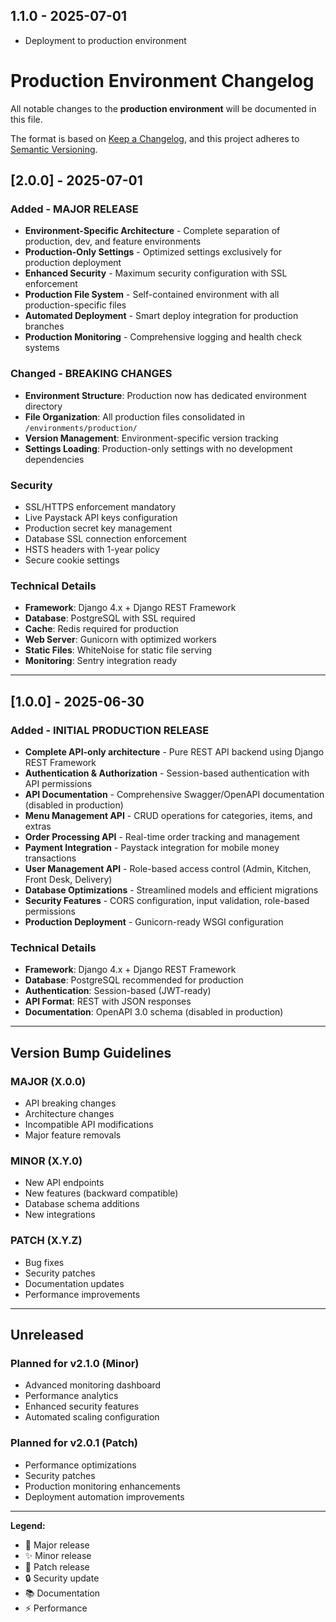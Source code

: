 ## 1.1.0 - 2025-07-01

- Deployment to production environment

# Production Environment Changelog

All notable changes to the **production environment** will be documented in this file.

The format is based on [Keep a Changelog](https://keepachangelog.com/en/1.0.0/),
and this project adheres to [Semantic Versioning](https://semver.org/spec/v2.0.0.html).

## [2.0.0] - 2025-07-01

### Added - MAJOR RELEASE
- **Environment-Specific Architecture** - Complete separation of production, dev, and feature environments
- **Production-Only Settings** - Optimized settings exclusively for production deployment
- **Enhanced Security** - Maximum security configuration with SSL enforcement
- **Production File System** - Self-contained environment with all production-specific files
- **Automated Deployment** - Smart deploy integration for production branches
- **Production Monitoring** - Comprehensive logging and health check systems

### Changed - BREAKING CHANGES
- **Environment Structure**: Production now has dedicated environment directory
- **File Organization**: All production files consolidated in `/environments/production/`
- **Version Management**: Environment-specific version tracking
- **Settings Loading**: Production-only settings with no development dependencies

### Security
- SSL/HTTPS enforcement mandatory
- Live Paystack API keys configuration
- Production secret key management
- Database SSL connection enforcement
- HSTS headers with 1-year policy
- Secure cookie settings

### Technical Details
- **Framework**: Django 4.x + Django REST Framework
- **Database**: PostgreSQL with SSL required
- **Cache**: Redis required for production
- **Web Server**: Gunicorn with optimized workers
- **Static Files**: WhiteNoise for static file serving
- **Monitoring**: Sentry integration ready

---

## [1.0.0] - 2025-06-30

### Added - INITIAL PRODUCTION RELEASE
- **Complete API-only architecture** - Pure REST API backend using Django REST Framework
- **Authentication & Authorization** - Session-based authentication with API permissions
- **API Documentation** - Comprehensive Swagger/OpenAPI documentation (disabled in production)
- **Menu Management API** - CRUD operations for categories, items, and extras
- **Order Processing API** - Real-time order tracking and management
- **Payment Integration** - Paystack integration for mobile money transactions
- **User Management API** - Role-based access control (Admin, Kitchen, Front Desk, Delivery)
- **Database Optimizations** - Streamlined models and efficient migrations
- **Security Features** - CORS configuration, input validation, role-based permissions
- **Production Deployment** - Gunicorn-ready WSGI configuration

### Technical Details
- **Framework**: Django 4.x + Django REST Framework
- **Database**: PostgreSQL recommended for production
- **Authentication**: Session-based (JWT-ready)
- **API Format**: REST with JSON responses
- **Documentation**: OpenAPI 3.0 schema (disabled in production)

---

## Version Bump Guidelines

### MAJOR (X.0.0)
- API breaking changes
- Architecture changes
- Incompatible API modifications
- Major feature removals

### MINOR (X.Y.0)
- New API endpoints
- New features (backward compatible)
- Database schema additions
- New integrations

### PATCH (X.Y.Z)
- Bug fixes
- Security patches
- Documentation updates
- Performance improvements

---

## Unreleased

### Planned for v2.1.0 (Minor)
- Advanced monitoring dashboard
- Performance analytics
- Enhanced security features
- Automated scaling configuration

### Planned for v2.0.1 (Patch)
- Performance optimizations
- Security patches
- Production monitoring enhancements
- Deployment automation improvements

---

**Legend:**
- 🚀 Major release
- ✨ Minor release  
- 🐛 Patch release
- 🔒 Security update
- 📚 Documentation
- ⚡ Performance
